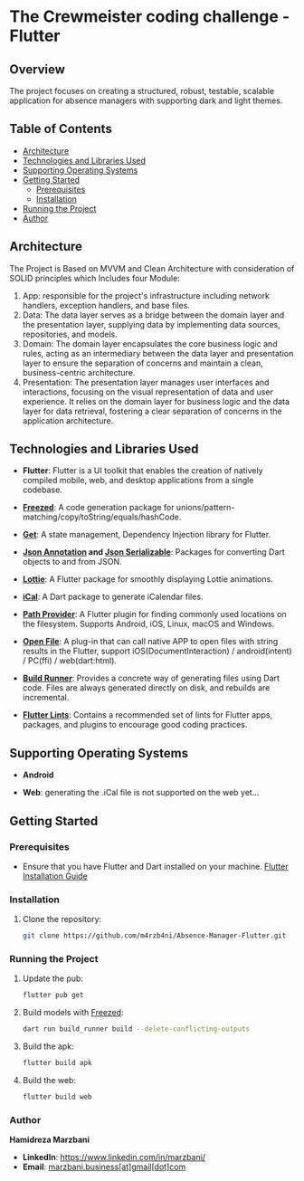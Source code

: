 # The Crewmeister coding challenge - Flutter

## Overview
The project focuses on creating a structured, robust, testable, scalable application for absence managers with supporting dark and light themes.

## Table of Contents
- [Architecture](#architecture)
- [Technologies and Libraries Used](#technologies-and-libraries-used)
- [Supporting Operating Systems](#supporting-operating-systems)
- [Getting Started](#getting-started)
    - [Prerequisites](#prerequisites)
    - [Installation](#installation)
- [Running the Project](#running-the-project)
- [Author](#author)

## Architecture

The Project is Based on MVVM and Clean Architecture with consideration of SOLID principles which Includes four Module:

1. App: responsible for the project's infrastructure including network handlers, exception handlers, and base files.
2. Data: The data layer serves as a bridge between the domain layer and the presentation layer, supplying data by implementing data sources, repositories, and models.
3. Domain: The domain layer encapsulates the core business logic and rules, acting as an intermediary between the data layer and presentation layer to ensure the separation of concerns and maintain a clean, business-centric architecture.  
4. Presentation: The presentation layer manages user interfaces and interactions, focusing on the visual representation of data and user experience. It relies on the domain layer for business logic and the data layer for data retrieval, fostering a clear separation of concerns in the application architecture.

## Technologies and Libraries Used

- **Flutter**: Flutter is a UI toolkit that enables the creation of natively compiled mobile, web, and desktop applications from a single codebase.

- **[Freezed](https://pub.dev/packages/freezed)**: A code generation package for unions/pattern-matching/copy/toString/equals/hashCode.

- **[Get](https://pub.dev/packages/get)**: A state management, Dependency Injection library for Flutter.

- **[Json Annotation](https://pub.dev/packages/json_annotation) and [Json Serializable](https://pub.dev/packages/json_serializable)**: Packages for converting Dart objects to and from JSON.

- **[Lottie](https://pub.dev/packages/lottie)**: A Flutter package for smoothly displaying Lottie animations.

- **[iCal](https://pub.dev/packages/ical)**: A Dart package to generate iCalendar files.

- **[Path Provider](https://pub.dev/packages/path_provider)**: A Flutter plugin for finding commonly used locations on the filesystem. Supports Android, iOS, Linux, macOS and Windows.

- **[Open File](https://pub.dev/packages/open_file)**: A plug-in that can call native APP to open files with string results in the Flutter, support iOS(DocumentInteraction) / android(intent) / PC(ffi) / web(dart:html).

- **[Build Runner](https://pub.dev/packages/build_runner)**: Provides a concrete way of generating files using Dart code. Files are always generated directly on disk, and rebuilds are incremental.

- **[Flutter Lints](https://pub.dev/packages/flutter_lints)**: Contains a recommended set of lints for Flutter apps, packages, and plugins to encourage good coding practices.

## Supporting Operating Systems

- **Android**

- **Web**: generating the .iCal file is not supported on the web yet...

## Getting Started

### Prerequisites

- Ensure that you have Flutter and Dart installed on your machine. [Flutter Installation Guide](https://flutter.dev/docs/get-started/install)

### Installation

1. Clone the repository:

   ```bash
   git clone https://github.com/m4rzb4ni/Absence-Manager-Flutter.git

### Running the Project


1. Update the pub:

   ```bash
   flutter pub get
2. Build models with [Freezed](https://pub.dev/packages/freezed):

   ```bash
   dart run build_runner build --delete-conflicting-outputs  
3. Build the apk:

   ```bash
   flutter build apk

4. Build the web:

   ```bash
   flutter build web
   
### Author

 **Hamidreza Marzbani**

- **LinkedIn**: https://www.linkedin.com/in/marzbani/
- **Email**: [marzbani.business[at]gmail[dot]com]()






